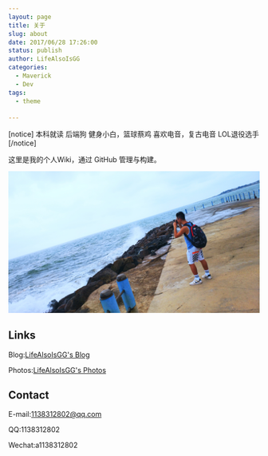 ```yaml
---
layout: page
title: 关于
slug: about
date: 2017/06/28 17:26:00
status: publish
author: LifeAlsoIsGG
categories: 
  - Maverick
  - Dev
tags: 
  - theme

---
```


[notice]
本科就读
后端狗
健身小白，篮球蔡鸡
喜欢电音，复古电音
LOL退役选手
[/notice]

这里是我的个人Wiki，通过 GitHub 管理与构建。



<div align=center><img src=images/about.jpg/></div>



## Links

Blog:[LifeAlsoIsGG's Blog](https://blog.lifeisgg.online/)

Photos:[LifeAlsoIsGG's Photos](https://photo.lifeisgg.online/)

## Contact

E-mail:1138312802@qq.com

QQ:1138312802

Wechat:a1138312802